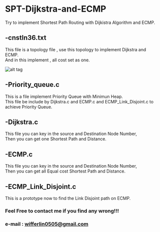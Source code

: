 # SPT-Dijkstra-and-ECMP
Try to implement Shortest Path Routing with Dijkistra Algorithm and ECMP.
## -cnstln36.txt
This file is a topology file , use this topology to implement Dijkstra and ECMP.  
And in this implement , all cost set as one.

![alt tag](https://github.com/wifferlin/SPT-Dijkstra-and-ECMP/blob/master/36-node%20constellation%20network%20.png)
## -Priority_queue.c 
This is a file implement Priority Queue with Minimun Heap.  
This file be include by Dijkstra.c and ECMP.c and ECMP_Link_Disjoint.c to achieve Priority Queue.
## -Dijkstra.c
This file you can key in the source and Destination Node Number,  
Then you can get one Shortest Path and Distance.
## -ECMP.c
This file you can key in the source and Destination Node Number,  
Then you can get all Equal cost Shortest Path and Distance.
## -ECMP_Link_Disjoint.c
This is a prototype now to find the Link Disjoint path on ECMP.  

### Feel Free to contact me if you find any wrong!!!
### e-mail : wifferlin0505@gmail.com

